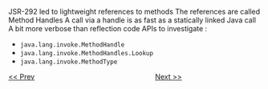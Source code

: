 JSR-292 led to lightweight references to methods
The references are called Method Handles
A call via a handle is as fast as a statically linked Java call
A bit more verbose than reflection code
APIs to investigate :
* `java.lang.invoke.MethodHandle`
* `java.lang.invoke.MethodHandles.Lookup`
* `java.lang.invoke.MethodType`


[<< Prev](page07.md) 
&#160;&#160;&#160;&#160;&#160;&#160;&#160;&#160;&#160;&#160;&#160;
&#160;&#160;&#160;&#160;&#160;&#160;&#160;&#160;&#160;&#160;&#160;
&#160;&#160;&#160;&#160;&#160;&#160;&#160;&#160;&#160;&#160;&#160;
&#160;&#160;&#160;&#160;&#160;&#160;&#160;&#160;&#160;&#160;&#160;
&#160;&#160;&#160;&#160;&#160;&#160;&#160;&#160;&#160;&#160;&#160; 
[Next >>](page09.md) 

